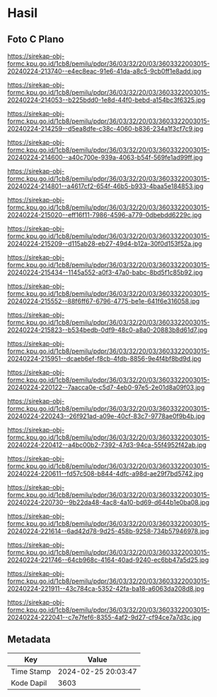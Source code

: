 # Hasil

## Foto C Plano

https://sirekap-obj-formc.kpu.go.id/1cb8/pemilu/pdpr/36/03/32/20/03/3603322003015-20240224-213740--e4ec8eac-91e6-41da-a8c5-9cb0ff1e8add.jpg

https://sirekap-obj-formc.kpu.go.id/1cb8/pemilu/pdpr/36/03/32/20/03/3603322003015-20240224-214053--b225bdd0-1e8d-44f0-bebd-a154bc3f6325.jpg

https://sirekap-obj-formc.kpu.go.id/1cb8/pemilu/pdpr/36/03/32/20/03/3603322003015-20240224-214259--d5ea8dfe-c38c-4060-b836-234a1f3cf7c9.jpg

https://sirekap-obj-formc.kpu.go.id/1cb8/pemilu/pdpr/36/03/32/20/03/3603322003015-20240224-214600--a40c700e-939a-4063-b54f-569fe1ad99ff.jpg

https://sirekap-obj-formc.kpu.go.id/1cb8/pemilu/pdpr/36/03/32/20/03/3603322003015-20240224-214801--a4617cf2-654f-46b5-b933-4baa5e184853.jpg

https://sirekap-obj-formc.kpu.go.id/1cb8/pemilu/pdpr/36/03/32/20/03/3603322003015-20240224-215020--eff16f11-7986-4596-a779-0dbebdd6229c.jpg

https://sirekap-obj-formc.kpu.go.id/1cb8/pemilu/pdpr/36/03/32/20/03/3603322003015-20240224-215209--d115ab28-eb27-49d4-b12a-30f0d153f52a.jpg

https://sirekap-obj-formc.kpu.go.id/1cb8/pemilu/pdpr/36/03/32/20/03/3603322003015-20240224-215434--1145a552-a0f3-47a0-babc-8bd5f1c85b92.jpg

https://sirekap-obj-formc.kpu.go.id/1cb8/pemilu/pdpr/36/03/32/20/03/3603322003015-20240224-215552--88f6ff67-6796-4775-be1e-641f6e316058.jpg

https://sirekap-obj-formc.kpu.go.id/1cb8/pemilu/pdpr/36/03/32/20/03/3603322003015-20240224-215823--b534bedb-0df9-48c0-a8a0-20883b8d61d7.jpg

https://sirekap-obj-formc.kpu.go.id/1cb8/pemilu/pdpr/36/03/32/20/03/3603322003015-20240224-215951--dcaeb6ef-f8cb-4fdb-8856-9e4f4bf8bd9d.jpg

https://sirekap-obj-formc.kpu.go.id/1cb8/pemilu/pdpr/36/03/32/20/03/3603322003015-20240224-220122--7aacca0e-c5d7-4eb0-97e5-2e01d8a09f03.jpg

https://sirekap-obj-formc.kpu.go.id/1cb8/pemilu/pdpr/36/03/32/20/03/3603322003015-20240224-220243--26f921ad-a09e-40cf-83c7-9778ae0f9b4b.jpg

https://sirekap-obj-formc.kpu.go.id/1cb8/pemilu/pdpr/36/03/32/20/03/3603322003015-20240224-220412--a4bc00b2-7392-47d3-94ca-55f4952f42ab.jpg

https://sirekap-obj-formc.kpu.go.id/1cb8/pemilu/pdpr/36/03/32/20/03/3603322003015-20240224-220611--fd57c508-b844-4dfc-a98d-ae29f7bd5742.jpg

https://sirekap-obj-formc.kpu.go.id/1cb8/pemilu/pdpr/36/03/32/20/03/3603322003015-20240224-220730--9b22da48-4ac8-4a10-bd69-d644b1e0ba08.jpg

https://sirekap-obj-formc.kpu.go.id/1cb8/pemilu/pdpr/36/03/32/20/03/3603322003015-20240224-221614--6ad42d78-9d25-458b-9258-734b57946978.jpg

https://sirekap-obj-formc.kpu.go.id/1cb8/pemilu/pdpr/36/03/32/20/03/3603322003015-20240224-221746--64cb968c-4164-40ad-9240-ec6bb47a5d25.jpg

https://sirekap-obj-formc.kpu.go.id/1cb8/pemilu/pdpr/36/03/32/20/03/3603322003015-20240224-221911--43c784ca-5352-42fa-ba18-a6063da208d8.jpg

https://sirekap-obj-formc.kpu.go.id/1cb8/pemilu/pdpr/36/03/32/20/03/3603322003015-20240224-222041--c7e7fef6-8355-4af2-9d27-cf94ce7a7d3c.jpg


## Metadata

| Key        | Value               |
| ---------- | ------------------- |
| Time Stamp | 2024-02-25 20:03:47 |
| Kode Dapil | 3603                |



